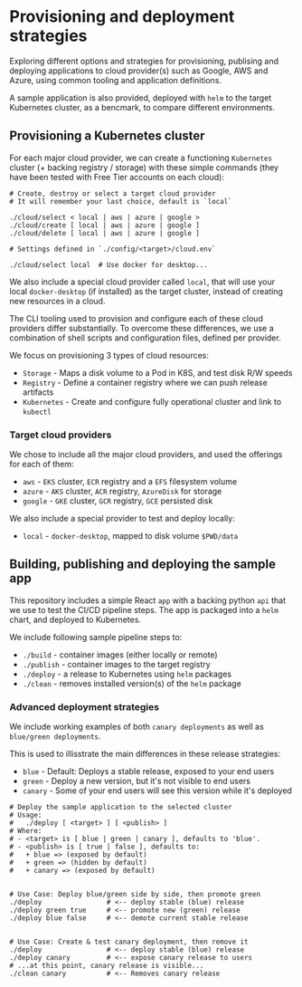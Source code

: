 # Provisioning and deployment strategies

Exploring different options and strategies for provisioning, publising and deploying applications to cloud provider(s) such as Google, AWS and Azure, using common tooling and application definitions. 

A sample application is also provided, deployed with `helm` to the target Kubernetes cluster, as a bencmark, to compare different environments. 

## Provisioning a Kubernetes cluster
For each major cloud provider, we can create a functioning `Kubernetes` cluster (+ backing registry / storage) with these simple commands (they have been tested with Free Tier accounts on each cloud):
```
# Create, destroy or select a target cloud provider
# It will remember your last choice, default is `local`

./cloud/select < local | aws | azure | google >
./cloud/create [ local | aws | azure | google ]
./cloud/delete [ local | aws | azure | google ]

# Settings defined in `./config/<target>/cloud.env`

./cloud/select local  # Use docker for desktop...

```

We also include a special cloud provider called `local`, that will use your local `docker-desktop` (if installed) as the target cluster, instead of creating new resources in a cloud. 

The CLI tooling used to provision and configure each of these cloud providers differ substantially. To overcome these differences, we use a combination of shell scripts and configuration files, defined per provider.

We focus on provisioning 3 types of cloud resources:
 - `Storage` - Maps a disk volume to a Pod in K8S, and test disk R/W speeds
 - `Registry` - Define a container registry where we can push release artifacts
 - `Kubernetes` - Create and configure fully operational cluster and link to `kubectl`

 
### Target cloud providers

We chose to include all the major cloud providers, and used the offerings for each of them:

- `aws` - `EKS` cluster, `ECR` registry and a `EFS` filesystem volume
- `azure` - `AKS` cluster, `ACR` registry, `AzureDisk` for storage
- `google` - `GKE` cluster, `GCR` registry, `GCE` persisted disk

We also include a special provider to test and deploy locally:
- `local` - `docker-desktop`, mapped to disk volume `$PWD/data`


## Building, publishing and deploying the sample app

This repository includes a simple React `app` with a backing python `api` that we use to test the CI/CD pipeline steps. The app is packaged into a `helm` chart, and deployed to Kubernetes.

We include following sample pipeline steps to:
 - `./build` - container images (either locally or remote)
 - `./publish` - container images to the target registry
 - `./deploy` - a release to Kubernetes using `helm` packages
 - `./clean` - removes installed version(s) of the `helm` package

### Advanced deployment strategies

We include working examples of both `canary deployments` as well as `blue/green deployments`. 

This is used to illisstrate the main differences in these release strategies:
 - `blue` - Default: Deploys a stable release, exposed to your end users
 - `green` - Deploy a new version, but it's not visible to end users
 - `canary` - Some of your end users will see this version while it's deployed


```
# Deploy the sample application to the selected cluster
# Usage: 
#   ./deploy [ <target> ] [ <publish> ]
# Where:
# - <target> is [ blue | green | canary ], defaults to 'blue'.
# - <publish> is [ true | false ], defaults to:
#   + blue => (exposed by default)
#   + green => (hidden by default)
#   + canary => (exposed by default)


# Use Case: Deploy blue/green side by side, then promote green
./deploy                # <-- deploy stable (blue) release
./deploy green true     # <-- promote new (green) release
./deploy blue false     # <-- demote current stable release


# Use Case: Create & test canary deployment, then remove it
./deploy                # <-- deploy stable (blue) release
./deploy canary         # <-- expose canary release to users
# ...at this point, canary release is visible...
./clean canary          # <-- Removes canary release

```
